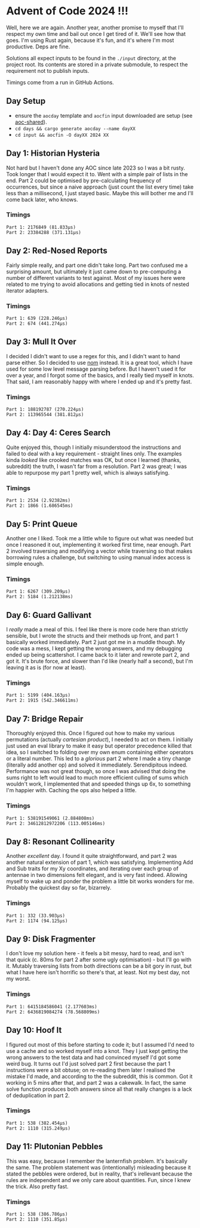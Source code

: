 # Advent of Code 2024 !!!

Well, here we are again. Another year, another promise to myself that I'll respect my own
time and bail out once I get tired of it. We'll see how that goes. I'm using Rust again,
because it's fun, and it's where I'm most productive. Deps are fine.

Solutions all expect inputs to be found in the `./input` directory, at the project root. Its
contents are stored in a private submodule, to respect the requirement not to publish inputs.

Timings come from a run in GitHub Actions.

## Day Setup

- ensure the `aocday` template and `aocfin` input downloaded are setup
  (see [aoc-shared](https://github.com/dwalker109/aoc-shared)).
- `cd days && cargo generate aocday --name dayXX`
- `cd input && aocfin -O dayXX 2024 XX`

## Day 1: Historian Hysteria

Not hard but I haven't done any AOC since late 2023 so I was a bit rusty. Took
longer that I would expect it to. Went with a simple pair of lists in the end.
Part 2 could be optimised by pre-calculating frequency of occurrences, but since
a naive approach (just count the list every time) take less than a millisecond,
I just stayed basic. Maybe this will bother me and I'll come back later, who knows.

### Timings

```
Part 1: 2176849 (81.833µs)
Part 2: 23384288 (371.131µs)
```

## Day 2: Red-Nosed Reports

Fairly simple really, and part one didn't take long. Part two confused me a
surprising amount, but ultimately it just came down to pre-computing a
number of different variants to test against. Most of my issues here were
related to me trying to avoid allocations and getting tied in knots of nested
iterator adapters.

### Timings

```
Part 1: 639 (228.246µs)
Part 2: 674 (441.274µs)
```

## Day 3: Mull It Over

I decided I didn't want to use a regex for this, and I didn't want to hand parse
either. So I decided to use [nom](https://docs.rs/nom/latest/nom/c) instead. It is
a great tool, which I have used for some low level message parsing before. But
I haven't used it for over a year, and I forgot some of the basics, and I really tied
myself in knots. That said, I am reasonably happy with where I ended up and it's
pretty fast.

### Timings

```
Part 1: 188192787 (270.224µs)
Part 2: 113965544 (381.812µs)  
```

## Day 4: Day 4: Ceres Search

Quite enjoyed this, though I initially misunderstood the instructions and failed
to deal with a key requirement - straight lines only. The examples kinda *looked*
like crooked matches was OK, but once I learned (thanks, subreddit) the truth,
I wasn't far from a resolution. Part 2 was great; I was able to repurpose my part 1
pretty well, which is always satisfying.

### Timings

```
Part 1: 2534 (2.92382ms)
Part 2: 1866 (1.686545ms)
```

## Day 5: Print Queue

Another one I liked. Took me a little while to figure out what was needed but once
I reasoned it out, implementing it worked first time, near enough. Part 2 involved
traversing and modifying a vector while traversing so that makes borrowing rules
a challenge, but switching to using manual index access is simple enough.

### Timings

```
Part 1: 6267 (309.209µs)
Part 2: 5184 (1.212138ms)
```

## Day 6: Guard Gallivant

I *really* made a meal of this. I feel like there is more code here than strictly
sensible, but I wrote the structs and their methods up front, and part 1 basically
worked immediately. Part 2 just got me in a muddle though. My code was a mess,
I kept getting the wrong answers, and my debugging ended up being scattershot.
I came back to it later and rewrote part 2, and got it. It's brute force, and slower
than I'd like (nearly half a second), but I'm leaving it as is (for now at least).

### Timings

```
Part 1: 5199 (404.163µs)
Part 2: 1915 (542.346611ms)
```

## Day 7: Bridge Repair

Thoroughly enjoyed this. Once I figured out how to make my various permutations
(actually *cartesian product*), I needed to act on them. I initially just used an
eval library to make it easy but operator precedence killed that idea, so I switched
to folding over my own enum containing either operators or a literal number. This
led to a *glorious* part 2 where I made a tiny change (literally add another op)
and solved it immediately. Serendipitous indeed. Performance was not great though,
so once I was advised that doing the sums right to left would lead to much more
efficient culling of sums which wouldn't work, I implemented that and speeded
things up 6x, to something I'm happier with. Caching the ops also helped a little.

### Timings

```
Part 1: 538191549061 (2.884808ms)
Part 2: 34612812972206 (113.005146ms)
```

## Day 8: Resonant Collinearity

Another *excellent* day. I found it quite straightforward, and part 2 was another
natural extension of part 1, which was satisfying. Implementing Add and Sub traits
for my Xy coordinates, and iterating over each group of antennae in two dimensions
felt elegant, and is very fast indeed. Allowing myself to wake up and ponder the
problem a little bit works wonders for me. Probably the quickest day so far,
bizarrely.

### Timings

```
Part 1: 332 (33.903µs)
Part 2: 1174 (94.125µs)
```

## Day 9: Disk Fragmenter

I don't love my solution here - it feels a bit messy, hard to read, and isn't 
that quick (c. 80ms for part 2 after some ugly optimisation) - but I'll go with 
it. Mutably traversing lists from both directions can be a bit gory in rust, but
what I have here isn't horrific so there's that, at least. Not my best day, not
my worst.

### Timings

```
Part 1: 6415184586041 (2.177603ms)
Part 2: 6436819084274 (78.568809ms)
```

## Day 10: Hoof It

I figured out most of this before starting to code it; but I assumed I'd need
to use a cache and so worked myself into a knot. They I just kept getting the
wrong answers to the test data and had convinced myself I'd got some weird bug.
It turns out I'd just solved part 2 first because the part 1 instructions were
a bit obtuse; on re-reading them later I realised the mistake I'd made, and
according to the the subreddit, this is common. Got it working in 5 mins after 
that, and part 2 was a cakewalk. In fact, the same solve function produces
both answers since all that really changes is a lack of deduplication in part 2.

### Timings

```
Part 1: 538 (382.454µs)
Part 2: 1110 (315.249µs)
```

## Day 11: Plutonian Pebbles

This was easy, because I remember the lanternfish problem. It's basically the same.
The problem statement was (intentionally) misleading because it stated the pebbles
were ordered, but in reality, that's irellevant because the rules are independent 
and we only care about quantities. Fun, since I knew the trick. Also pretty fast.

### Timings

```
Part 1: 538 (386.786µs)
Part 2: 1110 (351.85µs)
```
